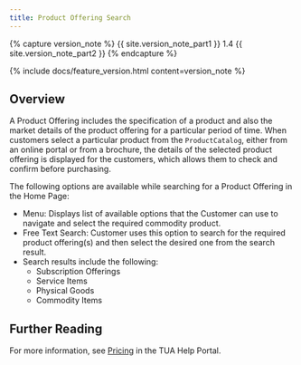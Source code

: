 ```yaml
---
title: Product Offering Search
---
```


{% capture version_note %}
{{ site.version_note_part1 }} 1.4 {{ site.version_note_part2 }}
{% endcapture %}

{% include docs/feature_version.html content=version_note %}

## Overview

A Product Offering includes the specification of a product and also the market details of the product offering for a particular period of time. When customers select a particular product from the `ProductCatalog`, either from an online portal or from a brochure, the details of the selected product offering is displayed for the customers, which allows them to check and confirm before purchasing.

The following options are available while searching for a Product Offering in the Home Page:
- Menu: Displays list of available options that the Customer can use to navigate and select the required commodity product.
- Free Text Search: Customer uses this option to search for the required product offering(s) and then select the desired one from the search result.
- Search results include the following:
    - Subscription Offerings
    - Service Items
    - Physical Goods
    - Commodity Items

## Further Reading

For more information, see [Pricing](https://help.sap.com/viewer/32f0086927f44c9ab1199f1dab8833cd/2007/en-US/ad4430d10fc3477096752d83f935faf9.html) in the TUA Help Portal.
